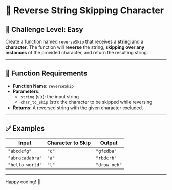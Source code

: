 # 🧪 Reverse String Skipping Character

## 🔹 Challenge Level: Easy

Create a function named `reverseSkip` that receives a **string** and a **character**. The function will **reverse** the string, **skipping over any instances** of the provided character, and return the resulting string.

---

## 📝 Function Requirements

- **Function Name**: `reverseSkip`
- **Parameters**:
  - `string` (str): the input string
  - `char_to_skip` (str): the character to be skipped while reversing
- **Returns**: A reversed string with the given character excluded.

---

## ✅ Examples

| Input | Character to Skip | Output |
|-------|-------------------|--------|
| `"abcdefg"` | `"c"` | `"gfedba"` |
| `"abracadabra"` | `"a"` | `"rbdcrb"` |
| `"hello world"` | `"l"` | `"drow oeh"` |

---


Happy coding! 🎉
